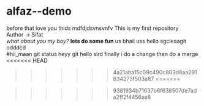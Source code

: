# alfaz--demo
before that love you
thids mdfdjdsvnsvnfv
This is my first repository
<br>
Author -> Sifat
<br>
<i>what about you my boy? </i>
<b>lets do some fun</b>
us bhaii uss
hello sgcleaagit odddcd
\
#hii_maan
git status
heyy
git
hello sird
finally i do a change then do a merge
<<<<<<< HEAD
>>>>>>> 
>>>>>>> 4a21aba15c09c490c803d8aa291834273f503a87
=======

>>>>>>> 9381934b71637b6f638507de7ada2ff2f4456aa8
